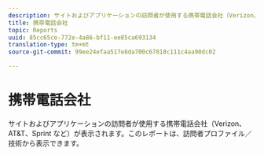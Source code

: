 ```yaml
---
description: サイトおよびアプリケーションの訪問者が使用する携帯電話会社（Verizon、AT&T、Sprint など）が表示されます。このレポートは、訪問者プロファイル／技術から表示できます。
title: 携帯電話会社
topic: Reports
uuid: 85cc65ce-772e-4a86-bf11-ee85ca693134
translation-type: tm+mt
source-git-commit: 99ee24efaa517e8da700c67818c111c4aa90dc02

---
```



# 携帯電話会社

サイトおよびアプリケーションの訪問者が使用する携帯電話会社（Verizon、AT&amp;T、Sprint など）が表示されます。このレポートは、訪問者プロファイル／技術から表示できます。

